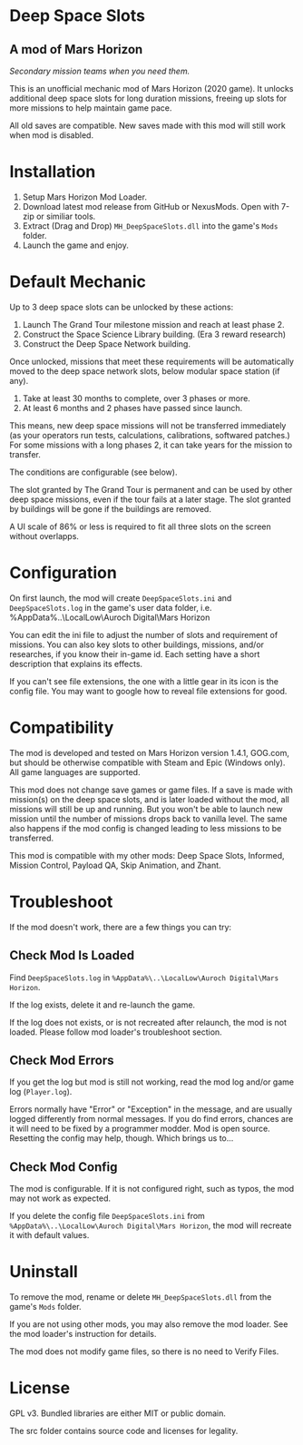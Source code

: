 # ﻿Deep Space Slots #
## A mod of Mars Horizon ##

*Secondary mission teams when you need them.*

This is an unofficial mechanic mod of Mars Horizon (2020 game).
It unlocks additional deep space slots for long duration missions, freeing up slots for more missions to help maintain game pace.

All old saves are compatible.
New saves made with this mod will still work when mod is disabled.


# Installation #

1. Setup Mars Horizon Mod Loader.
2. Download latest mod release from GitHub or NexusMods.  Open with 7-zip or similiar tools.
3. Extract (Drag and Drop) `MH_DeepSpaceSlots.dll` into the game's `Mods` folder.
4. Launch the game and enjoy.


# Default Mechanic #

Up to 3 deep space slots can be unlocked by these actions:

1. Launch The Grand Tour milestone mission and reach at least phase 2.
2. Construct the Space Science Library building. (Era 3 reward research)
3. Construct the Deep Space Network building.

Once unlocked, missions that meet these requirements will be automatically moved to the deep space network slots, below modular space station (if any).

1. Take at least 30 months to complete, over 3 phases or more.
2. At least 6 months and 2 phases have passed since launch.

This means, new deep space missions will not be transferred immediately (as your operators run tests, calculations, calibrations, softwared patches.)
For some missions with a long phases 2, it can take years for the mission to transfer.

The conditions are configurable (see below).

The slot granted by The Grand Tour is permanent and can be used by other deep space missions, even if the tour fails at a later stage.
The slot granted by buildings will be gone if the buildings are removed.

A UI scale of 86% or less is required to fit all three slots on the screen without overlapps.


# Configuration #

On first launch, the mod will create `DeepSpaceSlots.ini` and `DeepSpaceSlots.log` in the game's user data folder,
i.e. %AppData%\..\LocalLow\Auroch Digital\Mars Horizon

You can edit the ini file to adjust the number of slots and requirement of missions.
You can also key slots to other buildings, missions, and/or researches, if you know their in-game id.
Each setting have a short description that explains its effects.

If you can't see file extensions, the one with a little gear in its icon is the config file.
You may want to google how to reveal file extensions for good.


# Compatibility #

The mod is developed and tested on Mars Horizon version 1.4.1, GOG.com,
but should be otherwise compatible with Steam and Epic (Windows only).
All game languages are supported.

This mod does not change save games or game files.
If a save is made with mission(s) on the deep space slots, and is later loaded without the mod,
all missions will still be up and running. But you won't be able to launch new mission until the number of missions drops back to vanilla level.
The same also happens if the mod config is changed leading to less missions to be transferred.

This mod is compatible with my other mods: Deep Space Slots, Informed, Mission Control, Payload QA, Skip Animation, and Zhant.



# Troubleshoot #

If the mod doesn't work, there are a few things you can try:

## Check Mod Is Loaded

Find `DeepSpaceSlots.log` in `%AppData%\..\LocalLow\Auroch Digital\Mars Horizon`.

If the log exists, delete it and re-launch the game.

If the log does not exists, or is not recreated after relaunch, the mod is not loaded.
Please follow mod loader's troubleshoot section.

## Check Mod Errors

If you get the log but mod is still not working, read the mod log and/or game log (`Player.log`).

Errors normally have "Error" or "Exception" in the message, and are usually logged differently from normal messages.
If you do find errors, chances are it will need to be fixed by a programmer modder.  Mod is open source.
Resetting the config may help, though.  Which brings us to...

## Check Mod Config

The mod is configurable.  If it is not configured right, such as typos, the mod may not work as expected.

If you delete the config file `DeepSpaceSlots.ini` from `%AppData%\..\LocalLow\Auroch Digital\Mars Horizon`,
the mod will recreate it with default values.


# Uninstall #

To remove the mod, rename or delete `MH_DeepSpaceSlots.dll` from the game's `Mods` folder.

If you are not using other mods, you may also remove the mod loader.
See the mod loader's instruction for details.

The mod does not modify game files, so there is no need to Verify Files.


# License #

GPL v3.  Bundled libraries are either MIT or public domain.

The src folder contains source code and licenses for legality.